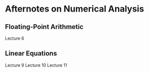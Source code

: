 # Afternotes on Numerical Analysis

## Floating-Point Arithmetic

Lecture 6

## Linear Equations

Lecture 9
Lecture 10
Lecture 11
